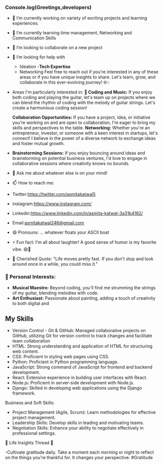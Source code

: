 ### Console.log(Greetings,developers)


- 🔭 I’m currently working on variety of exciting projects and learning experiences:
- 🌱 I’m currently learning time management, Networking and Communication Skills
- 👯 I’m looking to collaborate on a new project
  
- 🤔 I’m looking for help with 
  - Ideation
  -**Tech Expertise**
  - Networking
 Feel free to reach out if you're interested in any of these areas or if you have unique insights to share. Let's learn, grow, and collaborate in this ever-evolving journey! 🌐💡

- Areas I'm particularly interested in:
  **🎸 Coding and Music:** If you enjoy both coding and playing the guitar, let's team up on projects where we can blend the rhythm of coding with the melody of guitar 
       strings. Let's create a harmonious 
       coding session!
   
    **Collaboration Opportunities:** If you have a project, idea, or initiative you're working on and are open to collaboration, I'm eager to bring my skills and 
    perspectives to the table.
     **Networking:** Whether you're an entrepreneur, investor, or someone with a keen interest in startups, let's connect! I believe in the power of a diverse network to exchange ideas and foster mutual 
  growth.
- **Brainstorming Sessions:** If you enjoy bouncing around ideas and brainstorming on potential business ventures, I'd love to engage in collaborative sessions where creativity knows no bounds.

- 💬 Ask me about whatever else is on your mind!
- 📫 How to reach me:
-  Twitter:https://twitter.com/asmitakatwal5
-   instagram:https://www.instagram.com/
-   Linkedin:https://www.linkedin.com/in/asmita-katwal-3a31b4182/
-   Email:asmitakatwal246@gmail.com
- 😄 Pronouns: ... whatever floats your ASCII boat
- ⚡ Fun fact:  I'm all about laughter! A good sense of humor is my favorite vibe. 😄🌈
- 📜 Cherished Quote: "Life moves pretty fast. If you don't stop and look around once in a while, you could miss it."


### 🚀 Personal Interests:

- **Musical Maestro:** Beyond coding, you'll find me strumming the strings of my guitar, blending melodies with code.
- **Art Enthusiast:** Passionate about painting, adding a touch of creativity to both digital and


## My Skills

- Version Control - Git & GitHub:
      Managed collaborative projects on GitHub, utilizing Git for version control to track changes and facilitate team collaboration
-  HTML: 
      Strong understanding and application of HTML for structuring web content.   
 - CSS:
     Proficient in styling web pages using CSS.
- Python:
      Proficient in Python programming language.  
- JavaScript:
      Strong command of JavaScript for frontend and backend development.
- React:
      Extensive experience in building user interfaces with React.
- Node.js:
     Proficient in server-side development with Node.js.
- Django:
     Skilled in developing web applications using the Django framework.


 Business and Soft Skills:
 
- Project Management (Agile, Scrum):
Learn methodologies for effective project management.
- Leadership Skills:
Develop skills in leading and motivating teams.
- Negotiation Skills:
Enhance your ability to negotiate effectively in professional settings.



 🌟 Life Insights Thread 🌟

  -Cultivate gratitude daily. Take a moment each morning or night to reflect on the things you're thankful for. It changes your perspective. #Gratitude











   
   


